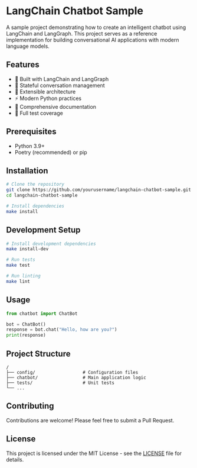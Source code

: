 # LangChain Chatbot Sample

A sample project demonstrating how to create an intelligent chatbot using LangChain and LangGraph. This project serves as a reference implementation for building conversational AI applications with modern language models.

## Features

- 🤖 Built with LangChain and LangGraph
- 🧠 Stateful conversation management
- 🔄 Extensible architecture
- ⚡ Modern Python practices
- 📝 Comprehensive documentation
- 🧪 Full test coverage

## Prerequisites

- Python 3.9+
- Poetry (recommended) or pip

## Installation

```bash
# Clone the repository
git clone https://github.com/yourusername/langchain-chatbot-sample.git
cd langchain-chatbot-sample

# Install dependencies
make install
```

## Development Setup

```bash
# Install development dependencies
make install-dev

# Run tests
make test

# Run linting
make lint
```

## Usage

```python
from chatbot import ChatBot

bot = ChatBot()
response = bot.chat("Hello, how are you?")
print(response)
```

## Project Structure

```
/
├── config/                  # Configuration files
├── chatbot/                 # Main application logic
├── tests/                   # Unit tests
└── ...
```

## Contributing

Contributions are welcome! Please feel free to submit a Pull Request.

## License

This project is licensed under the MIT License - see the [LICENSE](LICENSE) file for details.
